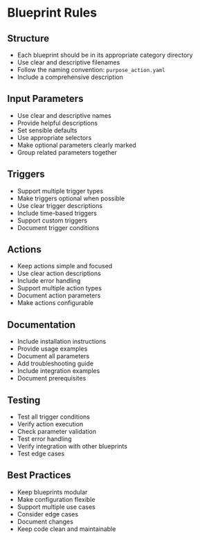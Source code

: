 # Blueprint Rules

## Structure
- Each blueprint should be in its appropriate category directory
- Use clear and descriptive filenames
- Follow the naming convention: `purpose_action.yaml`
- Include a comprehensive description

## Input Parameters
- Use clear and descriptive names
- Provide helpful descriptions
- Set sensible defaults
- Use appropriate selectors
- Make optional parameters clearly marked
- Group related parameters together

## Triggers
- Support multiple trigger types
- Make triggers optional when possible
- Use clear trigger descriptions
- Include time-based triggers
- Support custom triggers
- Document trigger conditions

## Actions
- Keep actions simple and focused
- Use clear action descriptions
- Include error handling
- Support multiple action types
- Document action parameters
- Make actions configurable

## Documentation
- Include installation instructions
- Provide usage examples
- Document all parameters
- Add troubleshooting guide
- Include integration examples
- Document prerequisites

## Testing
- Test all trigger conditions
- Verify action execution
- Check parameter validation
- Test error handling
- Verify integration with other blueprints
- Test edge cases

## Best Practices
- Keep blueprints modular
- Make configuration flexible
- Support multiple use cases
- Consider edge cases
- Document changes
- Keep code clean and maintainable 